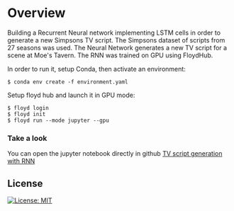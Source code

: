 # Overview
Building a Recurrent Neural network implementing LSTM cells in order to generate a new Simpsons TV script. The Simpsons dataset of scripts from 27 seasons was used. The Neural Network generates a new TV script for a scene at Moe's Tavern. The RNN was trained on GPU using FloydHub.

In order to run it, setup Conda, then activate an environment:
```
$ conda env create -f environment.yaml
```
Setup floyd hub and launch it in GPU mode:
```
$ floyd login
$ floyd init
$ floyd run --mode jupyter --gpu
```

### Take a look
You can open the jupyter notebook directly in github 
 [TV script generation with RNN](https://github.com/sbatururimi/tv-script-generation/blob/master/dlnd_tv_script_generation.ipynb)

 ## License
[![License: MIT](https://img.shields.io/badge/License-MIT-yellow.svg)](https://github.com/sbatururimi/tv-script-generation/blob/master/LICENSE)